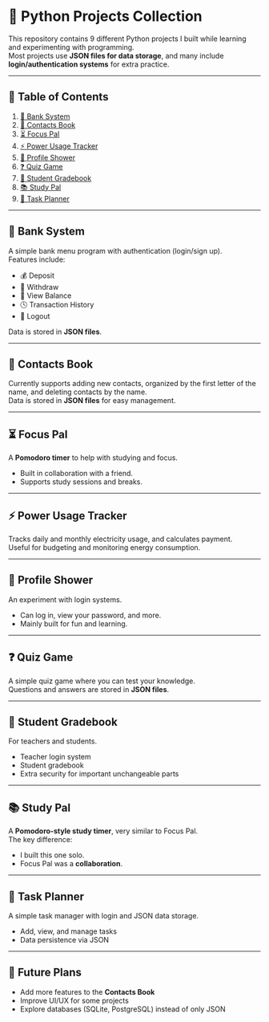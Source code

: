 # 🐍 Python Projects Collection

This repository contains 9 different Python projects I built while learning and experimenting with programming.  
Most projects use **JSON files for data storage**, and many include **login/authentication systems** for extra practice.

---

## 📑 Table of Contents
1. [🏦 Bank System](#-bank-system)
2. [📇 Contacts Book](#-contacts-book)
3. [⏳ Focus Pal](#-focus-pal)
4. [⚡ Power Usage Tracker](#-power-usage-tracker)
5. [👤 Profile Shower](#-profile-shower)
6. [❓ Quiz Game](#-quiz-game)
7. [📘 Student Gradebook](#-student-gradebook)
8. [📚 Study Pal](#-study-pal)
9. [📝 Task Planner](#-task-planner)

---

## 🏦 Bank System
A simple bank menu program with authentication (login/sign up).  
Features include:  
- 💰 Deposit  
- 🧾 Withdraw  
- 📄 View Balance  
- 🕓 Transaction History  
- 🚪 Logout  

Data is stored in **JSON files**.

---

## 📇 Contacts Book
Currently supports adding new contacts, organized by the first letter of the name, and deleting contacts by the name.  
Data is stored in **JSON files** for easy management.

---

## ⏳ Focus Pal
A **Pomodoro timer** to help with studying and focus.  
- Built in collaboration with a friend.  
- Supports study sessions and breaks.  

---

## ⚡ Power Usage Tracker
Tracks daily and monthly electricity usage, and calculates payment.  
Useful for budgeting and monitoring energy consumption.  

---

## 👤 Profile Shower
An experiment with login systems.  
- Can log in, view your password, and more.  
- Mainly built for fun and learning.  

---

## ❓ Quiz Game
A simple quiz game where you can test your knowledge.  
Questions and answers are stored in **JSON files**.

---

## 📘 Student Gradebook
For teachers and students.  
- Teacher login system  
- Student gradebook  
- Extra security for important unchangeable parts  

---

## 📚 Study Pal
A **Pomodoro-style study timer**, very similar to Focus Pal.  
The key difference:  
- I built this one solo.  
- Focus Pal was a **collaboration**.  

---

## 📝 Task Planner
A simple task manager with login and JSON data storage.  
- Add, view, and manage tasks  
- Data persistence via JSON  

---

## 🚀 Future Plans
- Add more features to the **Contacts Book**  
- Improve UI/UX for some projects  
- Explore databases (SQLite, PostgreSQL) instead of only JSON  
